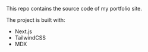 This repo contains the source code of my portfolio site.

The project is built with:
* Next.js
* TailwindCSS
* MDX

